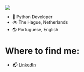 <img src="https://scontent-amt2-1.xx.fbcdn.net/v/t1.15752-9/120031069_844565003032278_3131259550415292340_n.jpg?_nc_cat=111&_nc_sid=b96e70&_nc_ohc=Sfe7eaAy0nMAX9YkO8b&_nc_ht=scontent-amt2-1.xx&oh=2afae35bb05b4d3c93d47e6abea5172e&oe=5F8E5AF3">

- 🐍 Python Developer
- 🚲 The Hague, Netherlands
- 🌎 Portuguese, English

# Where to find me:

- 📬 <a href="https://www.linkedin.com/in/patriciaqfaria/">LinkedIn</a>
